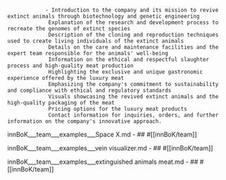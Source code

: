				- Introduction to the company and its mission to revive extinct animals through biotechnology and genetic engineering
				 Explanation of the research and development process to recreate the genomes of extinct species
				 Description of the cloning and reproduction techniques used to create living individuals of the extinct animals
				 Details on the care and maintenance facilities and the expert team responsible for the animals' well-being
				 Information on the ethical and respectful slaughter process and high-quality meat production
				 Highlighting the exclusive and unique gastronomic experience offered by the luxury meat
				 Emphasizing the company's commitment to sustainability and compliance with ethical and regulatory standards
				 Visuals showcasing the revived extinct animals and the high-quality packaging of the meat
				 Pricing options for the luxury meat products
				 Contact information for inquiries, orders, and further information on the company's innovative approach.











innBoK___team___examples___Space X.md	- ## #[[innBoK/team]]


innBoK___team___examples___vein visualizer.md	- ## #[[innBoK/team]]


innBoK___team___examples___extinguished animals meat.md	- ## #[[innBoK/team]]












